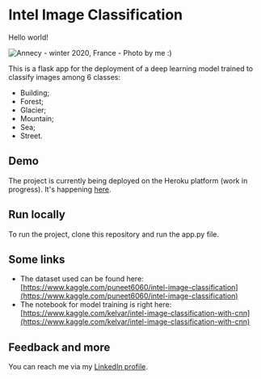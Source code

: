 # Intel Image Classification

Hello world!  
  
![Annecy - winter 2020, France - Photo by me :)](static/images/readme.jpg "Annecy - winter 2020, France - Photo by me :)")

This is a flask app for the deployment of a deep learning model trained to classify images among 6 classes:

* Building;
* Forest;
* Glacier;
* Mountain;
* Sea;
* Street.

## Demo

The project is currently being deployed on the Heroku platform (work in progress). It's happening [here](https://whatsthisimageabout.herokuapp.com).

## Run locally

To run the project, clone this repository and run the app.py file.

## Some links

* The dataset used can be found here: [https://www.kaggle.com/puneet6060/intel-image-classification](https://www.kaggle.com/puneet6060/intel-image-classification)
* The notebook for model training is right here: [https://www.kaggle.com/kelvar/intel-image-classification-with-cnn](https://www.kaggle.com/kelvar/intel-image-classification-with-cnn)  

## Feedback and more

You can reach me via my [LinkedIn profile](https://www.linkedin.com/in/gaspard-kindji/).  
